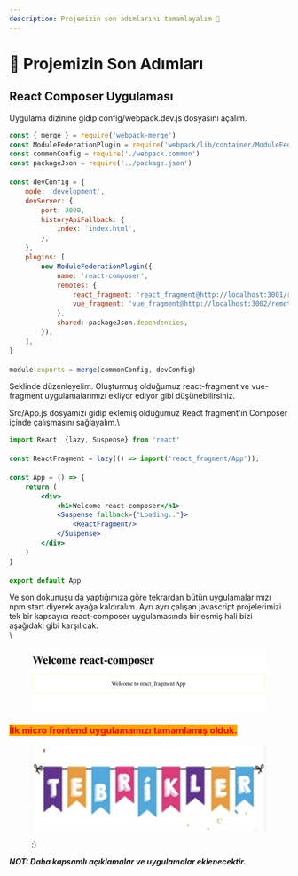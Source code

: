 ```yaml
---
description: Projemizin son adımlarını tamamlayalım 🎉
---
```


# 🎊 Projemizin Son Adımları

## React Composer Uygulaması

Uygulama dizinine gidip config/webpack.dev.js dosyasını açalım.

```javascript
const { merge } = require('webpack-merge')
const ModuleFederationPlugin = require('webpack/lib/container/ModuleFederationPlugin')
const commonConfig = require('./webpack.common')
const packageJson = require('../package.json')

const devConfig = {
    mode: 'development',
    devServer: {
        port: 3000,
        historyApiFallback: {
            index: 'index.html',
        },
    },
    plugins: [
        new ModuleFederationPlugin({
            name: 'react-composer',
            remotes: {
                react_fragment: 'react_fragment@http://localhost:3001/remoteEntry.js',
                vue_fragment: 'vue_fragment@http://localhost:3002/remoteEntry.js',
            },
            shared: packageJson.dependencies,
        }),
    ],
}

module.exports = merge(commonConfig, devConfig)

```

Şeklinde düzenleyelim. Oluşturmuş olduğumuz react-fragment ve vue-fragment uygulamalarımızı ekliyor ediyor gibi düşünebilirsiniz.



Src/App.js dosyamızı gidip eklemiş olduğumuz React fragment'ın Composer içinde çalışmasını sağlayalım.\


```jsx
import React, {lazy, Suspense} from 'react'

const ReactFragment = lazy(() => import('react_fragment/App'));

const App = () => {
    return (
        <div>
            <h1>Welcome react-composer</h1>
            <Suspense fallback={"Loading.."}>
                <ReactFragment/>
            </Suspense>
        </div>
    )
}

export default App
```

Ve son dokunuşu da yaptığımıza göre tekrardan bütün uygulamalarımızı npm start diyerek ayağa kaldıralım. Ayrı ayrı çalışan javascript projelerimizi tek bir kapsayıcı react-composer uygulamasında birleşmiş hali bizi aşağıdaki gibi karşılıcak.\
\


<figure><img src="../.gitbook/assets/Screenshot 2023-05-07 at 20.55.35.png" alt=""><figcaption></figcaption></figure>

### <mark style="color:red;background-color:orange;">İlk micro frontend uygulamamızı tamamlamış olduk.</mark>&#x20;

<figure><img src="../.gitbook/assets/Screenshot 2023-05-07 at 20.55.59.png" alt=""><figcaption><p>:)</p></figcaption></figure>

_**NOT: Daha kapsamlı açıklamalar ve uygulamalar eklenecektir.**_&#x20;
